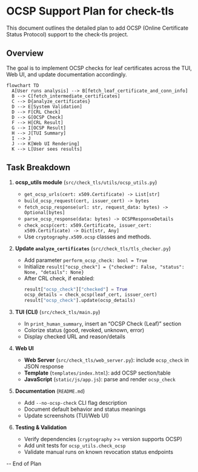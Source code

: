 # OCSP Support Plan for check-tls

This document outlines the detailed plan to add OCSP (Online Certificate Status Protocol) support to the check-tls project.

## Overview

The goal is to implement OCSP checks for leaf certificates across the TUI, Web UI, and update documentation accordingly.

```mermaid
flowchart TD
  A[User runs analysis] --> B[fetch_leaf_certificate_and_conn_info]
  B --> C[fetch_intermediate_certificates]
  C --> D{analyze_certificates}
  D --> E[System Validation]
  D --> F[CRL Check]
  D --> G[OCSP Check]
  F --> H[CRL Result]
  G --> I[OCSP Result]
  H --> J[TUI Summary]
  I --> J
  J --> K[Web UI Rendering]
  K --> L[User sees results]
```

## Task Breakdown

1. **ocsp_utils module** (`src/check_tls/utils/ocsp_utils.py`)
   - `get_ocsp_urls(cert: x509.Certificate) -> List[str]`
   - `build_ocsp_request(cert, issuer_cert) -> bytes`
   - `fetch_ocsp_response(url: str, request_data: bytes) -> Optional[bytes]`
   - `parse_ocsp_response(data: bytes) -> OCSPResponseDetails`
   - `check_ocsp(cert: x509.Certificate, issuer_cert: x509.Certificate) -> Dict[str, Any]`
   - Use `cryptography.x509.ocsp` classes and methods.

2. **Update `analyze_certificates`** (`src/check_tls/tls_checker.py`)
   - Add parameter `perform_ocsp_check: bool = True`
   - Initialize `result["ocsp_check"] = {"checked": False, "status": None, "details": None}`
   - After CRL check, if enabled:
     ```python
     result["ocsp_check"]["checked"] = True
     ocsp_details = check_ocsp(leaf_cert, issuer_cert)
     result["ocsp_check"].update(ocsp_details)
     ```

3. **TUI (CLI)** (`src/check_tls/main.py`)
   - In `print_human_summary`, insert an “OCSP Check (Leaf)” section
   - Colorize status (good, revoked, unknown, error)
   - Display checked URL and reason/details

4. **Web UI**
   - **Web Server** (`src/check_tls/web_server.py`): include `ocsp_check` in JSON response
   - **Template** (`templates/index.html`): add OCSP section/table
   - **JavaScript** (`static/js/app.js`): parse and render `ocsp_check`

5. **Documentation** (`README.md`)
   - Add `--no-ocsp-check` CLI flag description
   - Document default behavior and status meanings
   - Update screenshots (TUI/Web UI)

6. **Testing & Validation**
   - Verify dependencies (`cryptography` >= version supports OCSP)
   - Add unit tests for `ocsp_utils.check_ocsp`
   - Validate manual runs on known revocation status endpoints

-- End of Plan
